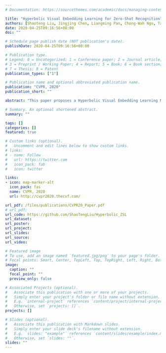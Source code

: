 ```yaml
---
# Documentation: https://sourcethemes.com/academic/docs/managing-content/

title: "Hyperbolic Visual Embedding Learning for Zero-Shot Recognition"
authors: [Shaoteng Liu, Jingjing Chen, Liangming Pan, Chong-Wah Ngo, Tat-Seng Chua, Yu-Gang Jiang]
date: 2020-04-25T09:16:56+08:00
doi: ""

# Schedule page publish date (NOT publication's date).
publishDate: 2020-04-25T09:16:56+08:00

# Publication type.
# Legend: 0 = Uncategorized; 1 = Conference paper; 2 = Journal article;
# 3 = Preprint / Working Paper; 4 = Report; 5 = Book; 6 = Book section;
# 7 = Thesis; 8 = Patent
publication_types: ["1"]

# Publication name and optional abbreviated publication name.
publication: "CVPR, 2020"
publication_short: ""

abstract: "This paper proposes a Hyperbolic Visual Embedding Learning Network for zero-shot recognition. The network learns image embeddings in hyperbolic space, which is capable of preserving the hierarchical structure of semantic classes in low dimensions. Comparing with existing zero-shot learning approaches, the network is more robust because the embedding feature in hyperbolic space better represents class hierarchy and thereby avoid misleading resulted from unrelated siblings. Our network outperforms exiting baselines under hierarchical evaluation with an extremely challenging setting, i.e., learning only from 1,000 categories to recognize 20,841 unseen categories. While under flat evaluation, it has competitive performance as state-of-the-art methods but with five times lower embedding dimensions. Our code is publicly available."

# Summary. An optional shortened abstract.
summary: ""

tags: []
categories: []
featured: true

# Custom links (optional).
#   Uncomment and edit lines below to show custom links.
# links:
# - name: Follow
#   url: https://twitter.com
#   icon_pack: fab
#   icon: twitter

links:
- icon: map-marker-alt
  icon_pack: fas
  name: CVPR, 2020
  url: http://cvpr2020.thecvf.com/

url_pdf: /files/publications/CVPR20_Paper.pdf
# url_pdf: 
url_code: https://github.com/ShaoTengLiu/Hyperbolic_ZSL
url_dataset:
url_poster:
url_project: 
url_slides:
url_source: 
url_video:

# Featured image
# To use, add an image named `featured.jpg/png` to your page's folder. 
# Focal points: Smart, Center, TopLeft, Top, TopRight, Left, Right, BottomLeft, Bottom, BottomRight.
image:
  caption: ""
  focal_point: ""
  preview_only: false

# Associated Projects (optional).
#   Associate this publication with one or more of your projects.
#   Simply enter your project's folder or file name without extension.
#   E.g. `internal-project` references `content/project/internal-project/index.md`.
#   Otherwise, set `projects: []`.
projects: []

# Slides (optional).
#   Associate this publication with Markdown slides.
#   Simply enter your slide deck's filename without extension.
#   E.g. `slides: "example"` references `content/slides/example/index.md`.
#   Otherwise, set `slides: ""`.
slides: ""
---
```

